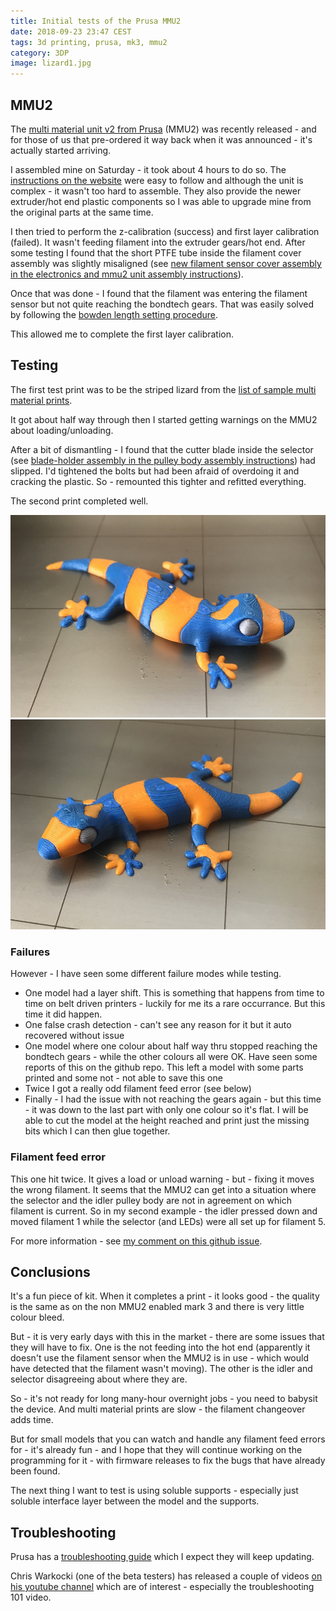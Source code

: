 ```yaml
---
title: Initial tests of the Prusa MMU2
date: 2018-09-23 23:47 CEST
tags: 3d printing, prusa, mk3, mmu2
category: 3DP
image: lizard1.jpg
---
```


## MMU2

The [multi material unit v2 from Prusa](https://www.prusaprinters.org/multi-material-upgrade-2-0-is-here/) (MMU2) was recently released - and for those of us that pre-ordered it way back when it was announced - it's actually started arriving.

I assembled mine on Saturday - it took about 4 hours to do so. The [instructions on the website](https://manual.prusa3d.com/c/Original_Prusa_i3_MK3_to_Multi_Material_2_upgrade) were easy to follow and although the unit is complex - it wasn't too hard to assemble. They also provide the newer extruder/hot end plastic components so I was able to upgrade mine from the original parts at the same time.

I then tried to perform the z-calibration (success) and first layer calibration (failed). It wasn't feeding filament into the extruder gears/hot end. After some testing I found that the short PTFE tube inside the filament cover assembly was slightly misaligned (see [new filament sensor cover assembly in the electronics and mmu2 unit assembly instructions](https://manual.prusa3d.com/Guide/3.+Electronics+and+MMU2+unit+assembly/757?lang=en#s12492)).

Once that was done - I found that the filament was entering the filament sensor but not quite reaching the bondtech gears. That was easily solved by following the [bowden length setting procedure](https://manual.prusa3d.com/Guide/Service+menu+-+bowden+length/821?lang=en).

This allowed me to complete the first layer calibration.

## Testing

The first test print was to be the striped lizard from the [list of sample multi material prints](https://www.prusa3d.com/printable-3d-models/).

It got about half way through then I started getting warnings on the MMU2 about loading/unloading.

After a bit of dismantling - I found that the cutter blade inside the selector (see [blade-holder assembly in the pulley body assembly instructions](https://manual.prusa3d.com/Guide/2.+Pulley+body+assembly/755?lang=en#s12414)) had slipped. I'd tightened the bolts but had been afraid of overdoing it and cracking the plastic. So - remounted this tighter and refitted everything.

The second print completed well.

![Lizard](lizard1.jpg 'Lizard')
![Lizard](lizard2.jpg 'Lizard')

### Failures

However - I have seen some different failure modes while testing.

* One model had a layer shift. This is something that happens from time to time on belt driven printers - luckily for me its a rare occurrance. But this time it did happen.
* One false crash detection - can't see any reason for it but it auto recovered without issue
* One model where one colour about half way thru stopped reaching the bondtech gears - while the other colours all were OK. Have seen some reports of this on the github repo. This left a model with some parts printed and some not - not able to save this one
* Twice I got a really odd filament feed error (see below)
* Finally - I had the issue with not reaching the gears again - but this time - it was down to the last part with only one colour so it's flat. I will be able to cut the model at the height reached and print just the missing bits which I can then glue together.

### Filament feed error

This one hit twice. It gives a load or unload warning - but - fixing it moves the wrong filament. It seems that the MMU2 can get into a situation where the selector and the idler pulley body are not in agreement on which filament is current. So in my second example - the idler pressed down and moved filament 1 while the selector (and LEDs) were all set up for filament 5.

For more information - see [my comment on this github issue](https://github.com/prusa3d/Prusa-Firmware/issues/1181#issuecomment-423849313).

## Conclusions

It's a fun piece of kit. When it completes a print - it looks good - the quality is the same as on the non MMU2 enabled mark 3 and there is very little colour bleed.

But - it is very early days with this in the market - there are some issues that they will have to fix. One is the not feeding into the hot end (apparently it doesn't use the filament sensor when the MMU2 is in use - which would have detected that the filament wasn't moving). The other is the idler and selector disagreeing about where they are.

So - it's not ready for long many-hour overnight jobs - you need to babysit the device. And multi material prints are slow - the filament changeover adds time.

But for small models that you can watch and handle any filament feed errors for - it's already fun - and I hope that they will continue working on the programming for it - with firmware releases to fix the bugs that have already been found.

The next thing I want to test is using soluble supports - especially just soluble interface layer between the model and the supports.

## Troubleshooting

Prusa has a [troubleshooting guide](https://manual.prusa3d.com/c/MMU2_Troubleshooting) which I expect they will keep updating.

Chris Warkocki (one of the beta testers) has released a couple of videos [on his youtube channel](https://www.youtube.com/channel/UC3PX8aZvkadWgz9yrqONlGQ) which are of interest - especially the troubleshooting 101 video.
